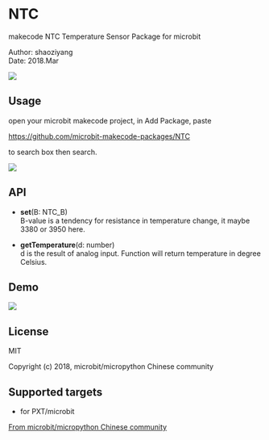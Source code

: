 # NTC
makecode NTC Temperature Sensor Package for microbit  

Author: shaoziyang  
Date:   2018.Mar  

![](https://raw.githubusercontent.com/microbit-makecode-packages/NTC/master/icon.png)

## Usage

open your microbit makecode project, in Add Package, paste  

https://github.com/microbit-makecode-packages/NTC  

to search box then search.

![](https://raw.githubusercontent.com/microbit-makecode-packages/NTC/master/sketch.jpg)

## API

- **set**(B: NTC_B)  
B-value is a tendency for resistance in temperature change, it maybe 3380 or 3950 here.    

- **getTemperature**(d: number)  
d is the result of analog input. Function will return temperature in degree Celsius.    

## Demo

![](https://raw.githubusercontent.com/microbit-makecode-packages/NTC/master/demo.jpg)

## License  

MIT

Copyright (c) 2018, microbit/micropython Chinese community  

## Supported targets  

* for PXT/microbit


[From microbit/micropython Chinese community](http://www.micropython.org.cn) 